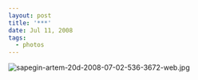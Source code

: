 ```yaml
---
layout: post
title: '***'
date: Jul 11, 2008
tags:
  - photos
---
```


![sapegin-artem-20d-2008-07-02-536-3672-web.jpg](upload://sapegin-artem-20d-2008-07-02-536-3672-web.jpg)
